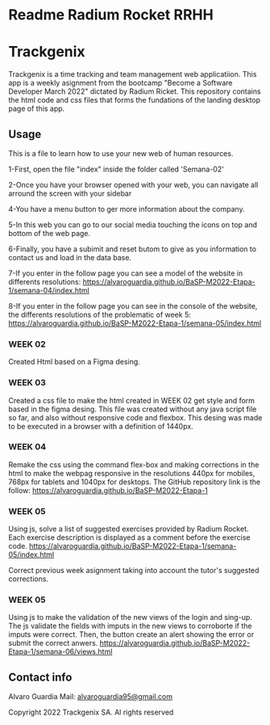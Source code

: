 # Readme Radium Rocket RRHH

# Trackgenix

Trackgenix is a time tracking and team management web applicatiion. This app is a weekly asignment from the bootcamp "Become a Software Developer March 2022" dictated by Radium Ricket. This repository contains the html code and css files that forms the fundations of the landing desktop page of this app.

## Usage

This is a file to learn how to use your new web of human resources. 

1-First, open the file "index" inside the folder called 'Semana-02'

2-Once you have your browser opened with your web, you can navigate all arround the screen with your sidebar

4-You have a menu button to ger more information about the company.

5-In this web you can go to our social media touching the icons on top and bottom of the web page.

6-Finally, you have a subimit and reset butom to give as you information to contact us and load in the data base.

7-If you enter in the follow page you can see a model of the website in differents resolutions:
 https://alvaroguardia.github.io/BaSP-M2022-Etapa-1/semana-04/index.html


8-If you enter in the follow page you can see in the console of the website, the differents resolutions of the problematic of week 5:
https://alvaroguardia.github.io/BaSP-M2022-Etapa-1/semana-05/index.html


### WEEK 02

Created Html based on a Figma desing. 

### WEEK 03

Created a css file to make the html created in WEEK 02 get style and form based in the figma desing. This file was created without any java script file so far, and also without responsive code and flexbox. This desing was made to be executed in a browser with a definition of 1440px.

### WEEK 04

Remake the css using the command flex-box and making corrections in the html to make the webpag responsive in the resolutions 440px for mobiles, 768px for tablets and 1040px for desktops.
The GitHub repository link is the follow: https://alvaroguardia.github.io/BaSP-M2022-Etapa-1

### WEEK 05

Using js, solve a list of suggested exercises provided by Radium Rocket. Each exercise description is displayed as a comment before the exercise code.
https://alvaroguardia.github.io/BaSP-M2022-Etapa-1/semana-05/index.html

Correct previous week asignment taking into account the tutor's suggested corrections.

### WEEK 05

Using js to make the validation of the new views of the login and sing-up. The js validate the fields with imputs in the new views to corroborte if the imputs were correct. Then, the button create an alert showing the error or submit the correct anwers.
https://alvaroguardia.github.io/BaSP-M2022-Etapa-1/semana-06/views.html


## Contact info

  Alvaro Guardia
  Mail: alvaroguardia95@gmail.com

Copyright 2022 Trackgenix SA. Al rights reserved
